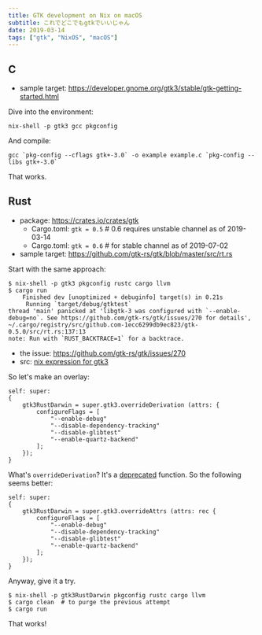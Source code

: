 ```yaml
---
title: GTK development on Nix on macOS
subtitle: これでどこでもgtkでいいじゃん
date: 2019-03-14
tags: ["gtk", "NixOS", "macOS"]
---
```


## C

- sample target: https://developer.gnome.org/gtk3/stable/gtk-getting-started.html

Dive into the environment:

```shell
nix-shell -p gtk3 gcc pkgconfig
```

And compile:
```shell
gcc `pkg-config --cflags gtk+-3.0` -o example example.c `pkg-config --libs gtk+-3.0`
```

That works.

## Rust

- package: https://crates.io/crates/gtk  
   - Cargo.toml: `gtk = 0.5`  # 0.6 requires unstable channel as of 2019-03-14
   - Cargo.toml: `gtk = 0.6`  # for stable channel as of 2019-07-02
- sample target: https://github.com/gtk-rs/gtk/blob/master/src/rt.rs

Start with the same approach:

```shell
$ nix-shell -p gtk3 pkgconfig rustc cargo llvm
$ cargo run
    Finished dev [unoptimized + debuginfo] target(s) in 0.21s                                       
     Running `target/debug/gtktest`
thread 'main' panicked at 'libgtk-3 was configured with `--enable-debug=no`. See https://github.com/gtk-rs/gtk/issues/270 for details', ~/.cargo/registry/src/github.com-1ecc6299db9ec823/gtk-0.5.0/src/rt.rs:137:13
note: Run with `RUST_BACKTRACE=1` for a backtrace.
```

- the issue: https://github.com/gtk-rs/gtk/issues/270
- src:  [nix expression for gtk3](https://github.com/NixOS/nixpkgs/blob/master/pkgs/development/libraries/gtk%2B/3.x.nix)


So let's make an overlay:

```
self: super:
{
    gtk3RustDarwin = super.gtk3.overrideDerivation (attrs: { 
        configureFlags = [
            "--enable-debug"
            "--disable-dependency-tracking"
            "--disable-glibtest"
            "--enable-quartz-backend"
        ];
    });
}
```

What's `overrideDerivation`? It's a [deprecated](https://nixos.org/nixpkgs/manual/#sec-pkg-overrideDerivation) function.
So the following seems better:

```
self: super:
{
    gtk3RustDarwin = super.gtk3.overrideAttrs (attrs: rec {
        configureFlags = [
            "--enable-debug"
            "--disable-dependency-tracking"
            "--disable-glibtest"
            "--enable-quartz-backend"
        ];
    });
}
```

Anyway, give it a try.

```shell
$ nix-shell -p gtk3RustDarwin pkgconfig rustc cargo llvm
$ cargo clean  # to purge the previous attempt
$ cargo run
```

That works!
